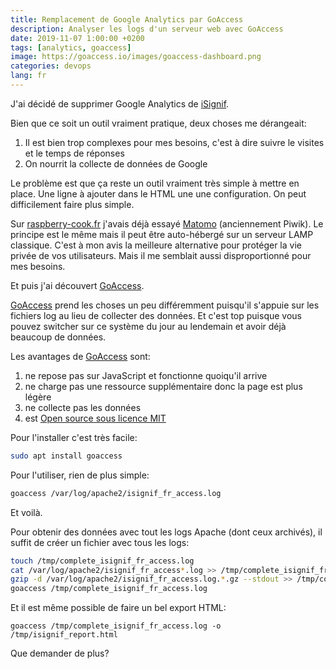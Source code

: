 ```yaml
---
title: Remplacement de Google Analytics par GoAccess
description: Analyser les logs d'un serveur web avec GoAccess
date: 2019-11-07 1:00:00 +0200
tags: [analytics, goaccess]
image: https://goaccess.io/images/goaccess-dashboard.png
categories: devops
lang: fr
---
```


J'ai décidé de supprimer Google Analytics de [iSignif](https://isignif.fr).

Bien que ce soit un outil vraiment pratique, deux choses me dérangeait:

1. Il est bien trop complexes pour mes besoins, c'est à dire suivre le visites et le temps de réponses
2. On nourrit la collecte de données de Google

Le problème est que ça reste un outil vraiment très simple à mettre en place. Une ligne à ajouter dans le HTML une une configuration. On peut difficilement faire plus simple.

Sur [raspberry-cook.fr](https://raspberry-cook.fr) j'avais déjà essayé [Matomo](https://matomo.org) (anciennement Piwik). Le principe est le même mais il peut être auto-hébergé sur un serveur LAMP classique. C'est à mon avis la meilleure alternative pour protéger la vie privée de vos utilisateurs. Mais il me semblait aussi disproportionné pour mes besoins.

Et puis j'ai découvert [GoAccess][goaccess].

[GoAccess][goaccess] prend les choses un peu différemment puisqu'il s'appuie sur les fichiers log au lieu de collecter des données. Et c'est top puisque vous pouvez switcher sur ce système du jour au lendemain et avoir déjà beaucoup de données.

Les avantages de [GoAccess][goaccess] sont:

1. ne repose pas sur JavaScript et fonctionne quoiqu'il arrive
2. ne charge pas une ressource supplémentaire donc la page est plus légère
3. ne collecte pas les données
4. est [Open source sous licence MIT](https://github.com/allinurl/goaccess)

Pour l'installer c'est très facile:

```bash
sudo apt install goaccess
```

Pour l'utiliser, rien de plus simple:

```bash
goaccess /var/log/apache2/isignif_fr_access.log
```

Et voilà.

Pour obtenir des données avec tout les logs Apache (dont ceux archivés), il suffit de créer un fichier avec tous les logs:

```bash
touch /tmp/complete_isignif_fr_access.log
cat /var/log/apache2/isignif_fr_access*.log >> /tmp/complete_isignif_fr_access.log
gzip -d /var/log/apache2/isignif_fr_access.log.*.gz --stdout >> /tmp/complete_isignif_fr_access.log
goaccess /tmp/complete_isignif_fr_access.log
```

Et il est même possible de faire un bel export HTML:

```
goaccess /tmp/complete_isignif_fr_access.log -o /tmp/isignif_report.html
```

Que demander de plus?

[goaccess]: https://goaccess.io/
